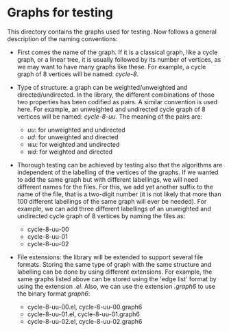 # Graphs for testing

This directory contains the graphs used for testing. Now follows a
general description of the naming conventions:

- First comes the name of the graph. If it is a classical graph, like
a cycle graph, or a linear tree, it is usually followed by its number
of vertices, as we may want to have many graphs like these. For example,
a cycle graph of 8 vertices will be named: _cycle-8_.

- Type of structure: a graph can be weighted/unweighted and directed/undirected.
In the library, the different combinations of those two properties has
been codified as pairs. A similar convention is used here. For example,
an unweighted and undirected cycle graph of 8 vertices will be named:
_cycle-8-uu_. The meaning of the pairs are:
	- _uu_: for unweighted and undirected
	- _ud_: for unweighted and directed
	- _wu_: for weighted and undirected
	- _wd_: for weighted and directed

- Thorough testing can be achieved by testing also that the algorithms
are independent of the labelling of the vertices of the graphs. If we wanted
to add the same graph but with different labellings, we will need different
names for the files. For this, we add yet another suffix to the name of
the file, that is a two-digit number (it is not likely that more than 100
different labellings of the same graph will ever be needed). For example,
we can add three different labellings of an unweighted and undirected cycle
graph of 8 vertices by naming the files as:
	- cycle-8-uu-00
	- cycle-8-uu-01
	- cycle-8-uu-02

- File extensions: the library will be extended to support several file
formats. Storing the same type of graph with the same structure and labelling
can be done by using different extensions. For example, the same graphs
listed above can be stored using the 'edge list' format by using the
extension _.el_. Also, we can use the extension _.graph6_ to use the
binary format _graph6_:
	- cycle-8-uu-00.el, cycle-8-uu-00.graph6
	- cycle-8-uu-01.el, cycle-8-uu-01.graph6
	- cycle-8-uu-02.el, cycle-8-uu-02.graph6
